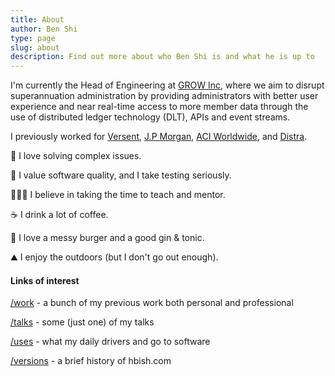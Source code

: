 ```yaml
---
title: About
author: Ben Shi
type: page
slug: about
description: Find out more about who Ben Shi is and what he is up to
---
```


I'm currently the Head of Engineering at [GROW Inc](https://www.growsuper.com/), where we aim to
disrupt superannuation administration by providing administrators with better user experience and
near real-time access to more member data through the use of distributed ledger technology (DLT),
APIs and event streams.

I previously worked for [Versent](https://versent.com.au),
[J.P Morgan](https://www.jpmorgan.com/pages/jpmorgan),
[ACI Worldwide](https://www.aciworldwide.com/), and
[Distra](https://www.crunchbase.com/company/distra).

🧐 I love solving complex issues.

🧪 I value software quality, and I take testing seriously.

👨🏻‍🏫 I believe in taking the time to teach and mentor.

☕️ I drink a lot of coffee.

🍔 I love a messy burger and a good gin & tonic.

⛰ I enjoy the outdoors (but I don't go out enough).

#### Links of interest

[/work](/work/) - a bunch of my previous work both personal and professional

[/talks](/talks/) - some (just one) of my talks

[/uses](/uses/) - what my daily drivers and go to software

[/versions](/versions/) - a brief history of hbish.com
